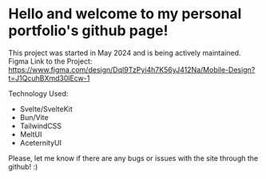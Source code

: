 # Hello and welcome to my personal portfolio's github page!
This project was started in May 2024 and is being actively maintained.
Figma Link to the Project: https://www.figma.com/design/DqI9TzPyi4h7K56yJ412Na/Mobile-Design?t=J1QcuhBXmd30lEcw-1

Technology Used:
- Svelte/SvelteKit
- Bun/Vite
- TailwindCSS
- MeltUI
- AceternityUI

Please, let me know if there are any bugs or issues with the site through the github! :)
